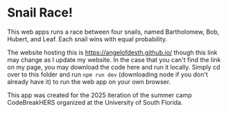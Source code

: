 # Snail Race!

This web apps runs a race between four snails, named Bartholomew, Bob, Hubert, and Leaf. Each snail wins with equal probability. 

The website hosting this is https://angelofdesth.github.io/ though this link may change as I update my website. In the case that you can't find the link on my page, you may download the code here and run it locally. Simply cd over to this folder and run `npm run dev` (downloading node if you don't already have it) to run the web app on your own browser. 

This app was created for the 2025 iteration of the summer camp CodeBreakHERS organized at the University of South Florida. 
